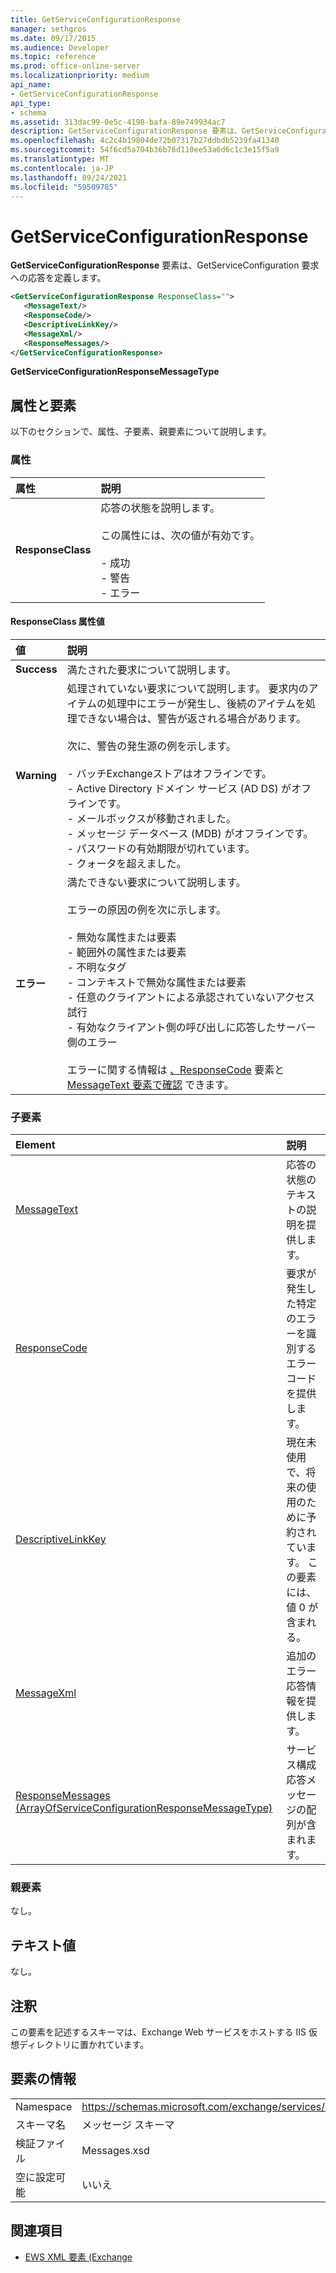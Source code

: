 ```yaml
---
title: GetServiceConfigurationResponse
manager: sethgros
ms.date: 09/17/2015
ms.audience: Developer
ms.topic: reference
ms.prod: office-online-server
ms.localizationpriority: medium
api_name:
- GetServiceConfigurationResponse
api_type:
- schema
ms.assetid: 313dac99-0e5c-4198-bafa-89e749934ac7
description: GetServiceConfigurationResponse 要素は、GetServiceConfiguration 要求への応答を定義します。
ms.openlocfilehash: 4c2c4b19804de72b07317b27ddbdb5239fa41340
ms.sourcegitcommit: 54f6cd5a704b36b76d110ee53a6d6c1c3e15f5a9
ms.translationtype: MT
ms.contentlocale: ja-JP
ms.lasthandoff: 09/24/2021
ms.locfileid: "59509785"
---
```

# <a name="getserviceconfigurationresponse"></a>GetServiceConfigurationResponse

**GetServiceConfigurationResponse** 要素は、GetServiceConfiguration 要求への応答を定義します。 
  
```XML
<GetServiceConfigurationResponse ResponseClass="">
   <MessageText/>
   <ResponseCode/>
   <DescriptiveLinkKey/>
   <MessageXml/>
   <ResponseMessages/>
</GetServiceConfigurationResponse>
```

 **GetServiceConfigurationResponseMessageType**
## <a name="attributes-and-elements"></a>属性と要素

以下のセクションで、属性、子要素、親要素について説明します。
  
### <a name="attributes"></a>属性

|**属性**|**説明**|
|:-----|:-----|
|**ResponseClass** <br/> | 応答の状態を説明します。 <br/><br/>この属性には、次の値が有効です。  <br/><br/>- 成功  <br/>- 警告  <br/>- エラー  <br/> |
   
#### <a name="responseclass-attribute-values"></a>ResponseClass 属性値

|**値**|**説明**|
|:-----|:-----|
|**Success** <br/> |満たされた要求について説明します。  <br/> |
|**Warning** <br/> | 処理されていない要求について説明します。 要求内のアイテムの処理中にエラーが発生し、後続のアイテムを処理できない場合は、警告が返される場合があります。 <br/><br/>次に、警告の発生源の例を示します。  <br/><br/>- バッチExchangeストアはオフラインです。  <br/>- Active Directory ドメイン サービス (AD DS) がオフラインです。  <br/>- メールボックスが移動されました。  <br/>- メッセージ データベース (MDB) がオフラインです。  <br/>- パスワードの有効期限が切れています。  <br/>- クォータを超えました。  <br/> |
|**エラー** <br/> | 満たできない要求について説明します。 <br/><br/>エラーの原因の例を次に示します。  <br/><br/>- 無効な属性または要素  <br/>- 範囲外の属性または要素  <br/>- 不明なタグ  <br/>- コンテキストで無効な属性または要素  <br/>- 任意のクライアントによる承認されていないアクセス試行  <br/>- 有効なクライアント側の呼び出しに応答したサーバー側のエラー  <br/><br/>  エラーに関する情報は [、ResponseCode](responsecode.md) 要素と [MessageText 要素で確認](messagetext.md) できます。  <br/> |
   
### <a name="child-elements"></a>子要素

|**Element**|**説明**|
|:-----|:-----|
|[MessageText](messagetext.md) <br/> |応答の状態のテキストの説明を提供します。  <br/> |
|[ResponseCode](responsecode.md) <br/> |要求が発生した特定のエラーを識別するエラー コードを提供します。  <br/> |
|[DescriptiveLinkKey](descriptivelinkkey.md) <br/> |現在未使用で、将来の使用のために予約されています。 この要素には、値 0 が含まれる。  <br/> |
|[MessageXml](messagexml.md) <br/> |追加のエラー応答情報を提供します。  <br/> |
|[ResponseMessages (ArrayOfServiceConfigurationResponseMessageType)](responsemessages-arrayofserviceconfigurationresponsemessagetype.md) <br/> |サービス構成応答メッセージの配列が含まれます。  <br/> |
   
### <a name="parent-elements"></a>親要素

なし。
  
## <a name="text-value"></a>テキスト値

なし。
  
## <a name="remarks"></a>注釈

この要素を記述するスキーマは、Exchange Web サービスをホストする IIS 仮想ディレクトリに置かれています。
  
## <a name="element-information"></a>要素の情報

|||
|:-----|:-----|
|Namespace  <br/> |https://schemas.microsoft.com/exchange/services/2006/messages  <br/> |
|スキーマ名  <br/> |メッセージ スキーマ  <br/> |
|検証ファイル  <br/> |Messages.xsd  <br/> |
|空に設定可能  <br/> |いいえ  <br/> |
   
## <a name="see-also"></a>関連項目

- [EWS XML 要素 (Exchange](ews-xml-elements-in-exchange.md)

